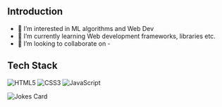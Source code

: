 ## Introduction

- 👀 I’m interested in ML algorithms and Web Dev
- 🌱 I’m currently learning Web development frameworks, libraries etc.
- 💞️ I’m looking to collaborate on - 


## Tech Stack

![HTML5](https://img.shields.io/badge/-HTML5-E34F26?logo=html5&logoColor=white)
![CSS3](https://img.shields.io/badge/-CSS3-1572B6?logo=css3&logoColor=white)
![JavaScript](https://img.shields.io/badge/-JavaScript-F7DF1E?logo=javascript&logoColor=black)



![Jokes Card](https://readme-jokes.vercel.app/api)

